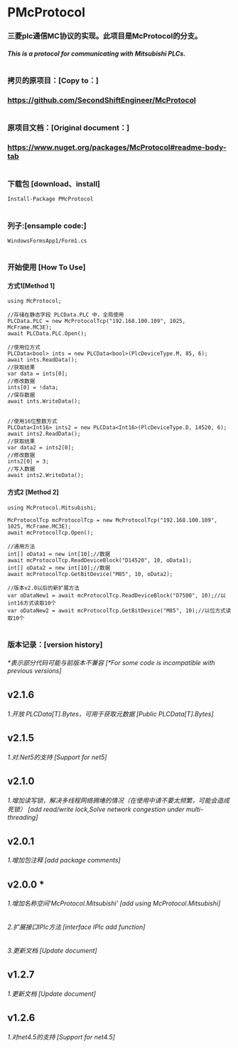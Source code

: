 # PMcProtocol

### 三菱plc通信MC协议的实现。此项目是McProtocol的分支。
##### This is a protocol for communicating with Mitsubishi PLCs. 
#

### 拷贝的原项目：[Copy to：]
### https://github.com/SecondShiftEngineer/McProtocol
#

### 原项目文档：[Original document：]
### https://www.nuget.org/packages/McProtocol#readme-body-tab
#

### 下载包 [download、install]
```CSharp
Install-Package PMcProtocol
```
#

### 列子:[ensample code:]
```CSharp
WindowsFormsApp1/Form1.cs
```
#

### 开始使用 [How To Use]
#### 方式1[Method 1]
```CSharp
using McProtocol;

//存储在静态字段 PLCData.PLC 中，全局使用
PLCData.PLC = new McProtocolTcp("192.168.100.109", 1025, McFrame.MC3E);
await PLCData.PLC.Open();

//使用位方式
PLCData<bool> ints = new PLCData<bool>(PlcDeviceType.M, 85, 6);
await ints.ReadData();
//获取结果
var data = ints[0];
//修改数据
ints[0] = !data;
//保存数据
await ints.WriteData();


//使用16位整数方式
PLCData<Int16> ints2 = new PLCData<Int16>(PlcDeviceType.D, 14520, 6);
await ints2.ReadData();
//获取结果
var data2 = ints2[0];
//修改数据
ints2[0] = 3;
//写入数据
await ints2.WriteData();
```

#### 方式2 [Method 2]
```CSharp
using McProtocol.Mitsubishi;

McProtocolTcp mcProtocolTcp = new McProtocolTcp("192.168.100.109", 1025, McFrame.MC3E);
await mcProtocolTcp.Open();

//通用方法
int[] oData1 = new int[10];//数据
await mcProtocolTcp.ReadDeviceBlock("D14520", 10, oData1);
int[] oData2 = new int[10];//数据
await mcProtocolTcp.GetBitDevice("M85", 10, oData2);

//版本v2.0以后的新扩展方法
var oDataNew1 = await mcProtocolTcp.ReadDeviceBlock("D7500", 10);//以int16方式读取10个
var oDataNew2 = await mcProtocolTcp.GetBitDevice("M85", 10);//以位方式读取10个
```
#
### 版本记录：[version history]
###### *表示部分代码可能与前版本不兼容 [*For some code is incompatible with previous versions]
## v2.1.6
###### 1.开放 PLCData[T].Bytes，可用于获取元数据 [Public PLCData[T].Bytes]
## v2.1.5
###### 1.对.Net5的支持 [Support for net5]
## v2.1.0
###### 1.增加读写锁，解决多线程网络拥堵的情况（在使用中请不要太频繁，可能会造成死锁） [add read/write lock,Solve network congestion under multi-threading]
## v2.0.1
###### 1.增加包注释 [add package comments]
## v2.0.0 *
###### 1.增加名称空间'McProtocol.Mitsubishi' [add using McProtocol.Mitsubishi]
###### 2.扩展接口IPlc方法 [interface IPlc add function]
###### 3.更新文档 [Update document]
## v1.2.7
###### 1.更新文档 [Update document]
## v1.2.6
###### 1.对net4.5的支持 [Support for net4.5]


